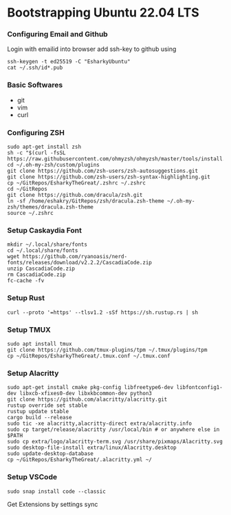 # Bootstrapping Ubuntu 22.04 LTS

### Configuring Email and Github
Login with emailid into browser
add ssh-key to github using
```
ssh-keygen -t ed25519 -C "EsharkyUbuntu"
cat ~/.ssh/id*.pub
```

### Basic Softwares
- git
- vim
- curl

### Configuring ZSH
```
sudo apt-get install zsh
sh -c "$(curl -fsSL https://raw.githubusercontent.com/ohmyzsh/ohmyzsh/master/tools/install.sh)"
cd ~/.oh-my-zsh/custom/plugins
git clone https://github.com/zsh-users/zsh-autosuggestions.git
git clone https://github.com/zsh-users/zsh-syntax-highlighting.git
cp ~/GitRepos/EsharkyTheGreat/.zshrc ~/.zshrc 
cd ~/GitRepos
git clone https://github.com/dracula/zsh.git
ln -sf /home/eshakry/GitRepos/zsh/dracula.zsh-theme ~/.oh-my-zsh/themes/dracula.zsh-theme
source ~/.zshrc
```

### Setup Caskaydia Font
```
mkdir ~/.local/share/fonts
cd ~/.local/share/fonts
wget https://github.com/ryanoasis/nerd-fonts/releases/download/v2.2.2/CascadiaCode.zip
unzip CascadiaCode.zip
rm CascadiaCode.zip
fc-cache -fv
```

### Setup Rust
```
curl --proto '=https' --tlsv1.2 -sSf https://sh.rustup.rs | sh
```

### Setup TMUX
```
sudo apt install tmux
git clone https://github.com/tmux-plugins/tpm ~/.tmux/plugins/tpm
cp ~/GitRepos/EsharkyTheGreat/.tmux.conf ~/.tmux.conf

```

### Setup Alacritty
```
sudo apt-get install cmake pkg-config libfreetype6-dev libfontconfig1-dev libxcb-xfixes0-dev libxkbcommon-dev python3
git clone https://github.com/alacritty/alacritty.git
rustup override set stable
rustup update stable
cargo build --release
sudo tic -xe alacritty,alacritty-direct extra/alacritty.info
sudo cp target/release/alacritty /usr/local/bin # or anywhere else in $PATH
sudo cp extra/logo/alacritty-term.svg /usr/share/pixmaps/Alacritty.svg
sudo desktop-file-install extra/linux/Alacritty.desktop
sudo update-desktop-database
cp ~/GitRepos/EsharkyTheGreat/.alacritty.yml ~/
```
### Setup VSCode
```
sudo snap install code --classic
```
Get Extensions by settings sync

